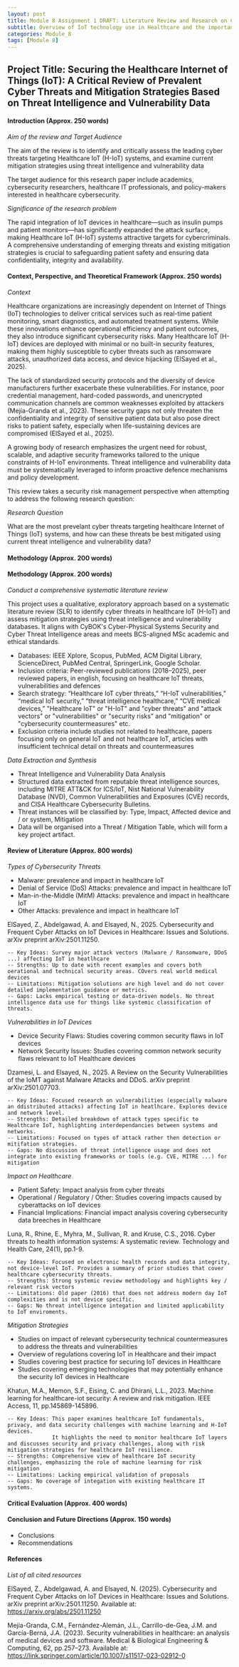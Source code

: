 ```yaml
---
layout: post
title: Module 8 Assignment 1 DRAFT: Literature Review and Research on Cybersecurity Threats in IoT in the Healthcare Sector
subtitle: Overview of IoT technology use in Healthcare and the importance of cybersecurity and protecting patient data. 
categories: Module_8
tags: [Module 8]
---
```


## Project Title: Securing the Healthcare Internet of Things (IoT): A Critical Review of Prevalent Cyber Threats and Mitigation Strategies Based on Threat Intelligence and Vulnerability Data

#### Introduction (Approx. 250 words)

*Aim of the review and Target Audience*

The aim of the review is to identify and critically assess the leading cyber threats targeting Healthcare IoT (H-IoT) systems, and examine current mitigation strategies using threat intelligence and vulnerability data

The target audience for this research paper include academics, cybersecurity researchers, healthcare IT professionals, and policy-makers interested in healthcare cybersecurity. 

*Significance of the research problem*

The rapid integration of IoT devices in healthcare—such as insulin pumps and patient monitors—has significantly expanded the attack surface, making Healthcare IoT (H-IoT) systems attractive targets for cybercriminals. A comprehensive understanding of emerging threats and existing mitigation strategies is crucial to safeguarding patient safety and ensuring data confidentiality, integrity and availability.


#### Context, Perspective, and Theoretical Framework (Approx. 250 words)

*Context*

Healthcare organizations are increasingly dependent on Internet of Things (IoT) technologies to deliver critical services such as real-time patient monitoring, smart diagnostics, and automated treatment systems. While these innovations enhance operational efficiency and patient outcomes, they also introduce significant cybersecurity risks. Many Healthcare IoT (H-IoT) devices are deployed with minimal or no built-in security features, making them highly susceptible to cyber threats such as ransomware attacks, unauthorized data access, and device hijacking (ElSayed et al., 2025).

The lack of standardized security protocols and the diversity of device manufacturers further exacerbate these vulnerabilities. For instance, poor credential management, hard-coded passwords, and unencrypted communication channels are common weaknesses exploited by attackers (Mejía-Granda et al., 2023). These security gaps not only threaten the confidentiality and integrity of sensitive patient data but also pose direct risks to patient safety, especially when life-sustaining devices are compromised (ElSayed et al., 2025).

A growing body of research emphasizes the urgent need for robust, scalable, and adaptive security frameworks tailored to the unique constraints of H-IoT environments. Threat intelligence and vulnerability data must be systematically leveraged to inform proactive defence mechanisms and policy development.

This review takes a security risk management perspective when attempting to address the following research question: 

*Research Question*

What are the most prevelant cyber threats targeting healthcare Internet of Things (IoT) systems, and how can these threats be best mitigated using current threat intelligence and vulnerability data?


#### Methodology (Approx. 200 words)

#### Methodology (Approx. 200 words)

*Conduct a comprehensive systematic literature review*

This project uses a qualitative, exploratory approach based on a systematic literature review (SLR) to identify cyber threats in healthcare IoT (H-IoT) and assess mitigation strategies using threat intelligence and vulnerability databases. It aligns with CyBOK's Cyber-Physical Systems Security and Cyber Threat Intelligence areas and meets BCS-aligned MSc academic and ethical standards.

- Databases: IEEE Xplore, Scopus, PubMed, ACM Digital Library, ScienceDirect, PubMed Central, SpringerLink, Google Scholar.
- Inclusion criteria: Peer-reviewed publications (2018–2025), peer reviewed papers, in english, focusing on healthcare IoT threats, vulnerabilities and defences 
- Search strategy: “Healthcare IoT cyber threats,” “H-IoT vulnerabilities,” “medical IoT security,” “threat intelligence healthcare,” “CVE medical devices,” "Healthcare IoT" or "H-IoT" and "cyber threats" and "attack vectors" or "vulnerabilities" or "security risks" and "mitigation" or "cybersecurity countermeasures" etc.
- Exclusion criteria include studies not related to healthcare, papers focusing only on general IoT and not healthcare IoT, articles with insufficient technical detail on threats and countermeasures

*Data Extraction and Synthesis*

- Threat Intelligence and Vulnerability Data Analysis
- Structured data extracted from reputable threat intelligence sources, including MITRE ATT&CK for ICS/IoT, Nist National Vulnerability Database (NVD), Common Vulnerabilities and Exposures (CVE) records, and CISA Healthcare Cybersecurity Bulletins.
- Threat instances will be classified by: Type, Impact, Affected device and / or system, Mitigation
- Data will be organised into a Threat / Mitigation Table, which will form a key project artifact.



#### Review of Literature (Approx. 800 words)

*Types of Cybersecurity Threats*

	
- Malware: prevalence and impact in healthcare IoT
- Denial of Service (DoS) Attacks: prevalence and impact in healthcare IoT
- Man-in-the-Middle (MitM) Attacks: prevalence and impact in healthcare IoT
- Other Attacks: prevalence and impact in healthcare IoT

ElSayed, Z., Abdelgawad, A. and Elsayed, N., 2025. Cybersecurity and Frequent Cyber Attacks on IoT Devices in Healthcare: Issues and Solutions. arXiv preprint arXiv:2501.11250.

	-- Key Ideas: Survey major attack vectors (Malware / Ransomware, DDoS ...) affecting IoT in heatlhcare
	-- Strengths: Up to date with recent examples and covers both oerational and technical security areas. COvers real world medical devices 
    -- Limitations: Mitigation solutions are high level and do not cover detailed implementation guidance or metrics.
	-- Gaps: Lacks empirical testing or data-driven models. No threat intelligence data use for things like systemic classification of threats.
	
*Vulnerabilities in IoT Devices*

- Device Security Flaws: Studies covering common security flaws in IoT devices
- Network Security Issues: Studies covering common network security flaws relevant to IoT Healthcare devices
	
Dzamesi, L. and Elsayed, N., 2025. A Review on the Security Vulnerabilities of the IoMT against Malware Attacks and DDoS. arXiv preprint arXiv:2501.07703.	

	-- Key Ideas: Focused research on vulnerabilities (especially malware an ddistributed attacks) affecting IoT in heatlhcare. Explores device and network level.
	-- Strengths: Detailed breakdown of attack types specific to Healthcare IoT, highlighting interdependancies between systems and networks. 
    -- Limitations: Focused on types of attack rather then detection or mitifation strategies.
	-- Gaps: No discussion of threat intelligence usage and does not integrate into existing frameworks or tools (e.g. CVE, MITRE ...) for mitigation


*Impact on Healthcare*

- Patient Safety: Impact analysis from cyber threats
- Operational / Regulatory / Other: Studies covering impacts caused by cyberattacks on IoT devices
- Financial Implications: Financial impact analysis covering cybersecurity data breeches in Healthcare

Luna, R., Rhine, E., Myhra, M., Sullivan, R. and Kruse, C.S., 2016. Cyber threats to health information systems: A systematic review. Technology and Health Care, 24(1), pp.1-9.

	-- Key Ideas: Focused on electronic health records and data integrity, not device-level IoT. Provides a summary of prior studies that cover healthcare cybersecurity threats.
	-- Strengths: Strong systemic review methodology and highlights key / relevant risk vectors  
    -- Limitations: Old paper (2016) that does not address modern day IoT complexities and is not device specific.
	-- Gaps: No threat intelligence integation and limited applicability to IoT enviroments.
	
*Mitigation Strategies*

- Studies on impact of relevant cybersecurity technical countermeasures to address the threats and vulnerabilities
- Overview of regulations covering IoT in Healthcare and their impact
- Studies covering best practice for securing IoT devices in Healthcare
- Studies covering emerging technologies that may potentially enhance the security IoT devices in Healthcare

Khatun, M.A., Memon, S.F., Eising, C. and Dhirani, L.L., 2023. Machine learning for healthcare-iot security: A review and risk mitigation. IEEE Access, 11, pp.145869-145896.

	-- Key Ideas: This paper examines healthcare IoT fundamentals, privacy, and data security challenges with machine learning and H-IoT devices. 
		          It highlights the need to monitor healthcare IoT layers and discusses security and privacy challenges, along with risk mitigation strategies for healthcare IoT resilience.
	-- Strengths: Comprehensive view of healthcare IoT security challenges, emphasizing the role of machine learning for risk mitigation 
    -- Limitations: Lacking empirical validation of proposals
	-- Gaps: No coverage of integation with existing healthcare IT systems.

#### Critical Evaluation (Approx. 400 words)


#### Conclusion and Future Directions (Approx. 150 words)

- Conclusions 
- Recommendations 


#### References

*List of all cited resources*

ElSayed, Z., Abdelgawad, A. and Elsayed, N. (2025). Cybersecurity and Frequent Cyber Attacks on IoT Devices in Healthcare: Issues and Solutions. arXiv preprint arXiv:2501.11250. Available at: https://arxiv.org/abs/2501.11250

Mejía-Granda, C.M., Fernández-Alemán, J.L., Carrillo-de-Gea, J.M. and García-Berná, J.A. (2023). Security vulnerabilities in healthcare: an analysis of medical devices and software. Medical & Biological Engineering & Computing, 62, pp.257–273. Available at: https://link.springer.com/article/10.1007/s11517-023-02912-0